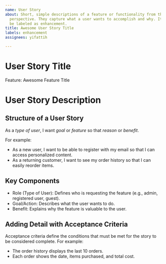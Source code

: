 ```yaml
---
name: User Story
about: Short, simple descriptions of a feature or functionality from the end-user's
  perspective. They capture what a user wants to accomplish and why. It will usually
  be labeled as enhancement.
title: Awesome User Story Title
labels: enhancement
assignees: yifattih

---
```


<!-- Issue title should mirror the User Story Title. -->

# User Story Title

Feature: Awesome Feature Title

# User Story Description

## Structure of a User Story

As a _type of user_, I want _goal_ or _feature_ so that _reason_ or _benefit_.

For example:

- As a new user, I want to be able to register with my email so that I can access personalized content.
- As a returning customer, I want to see my order history so that I can easily reorder items.

## Key Components
* Role (Type of User): Defines who is requesting the feature (e.g., admin, registered user, guest).
* Goal/Action: Describes what the user wants to do.
* Benefit: Explains why the feature is valuable to the user.

## Adding Detail with Acceptance Criteria
Acceptance criteria define the conditions that must be met for the story to be considered complete. For example:

- The order history displays the last 10 orders.
- Each order shows the date, items purchased, and total cost.
